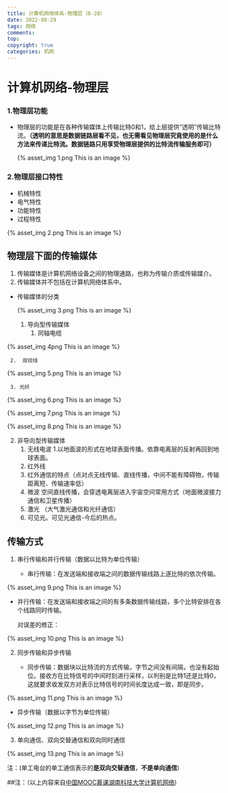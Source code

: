 ```yaml
---
title: 计算机网络体系-物理层（8-28）
date: 2022-08-29
tags: 网络
comments:
top: 
copyright: true
categories: 机网
---
```

# 计算机网络-物理层

###  1.物理层功能

* 物理层的功能是在各种传输媒体上传输比特0和1，给上层提供“透明”传输比特流。**（透明的意思是数据链路层看不见，也无需看见物理层究竟使用的是什么方法来传递比特流。数据链路只用享受物理层提供的比特流传输服务即可）**

  {% asset_img 1.png This is an image %}

<!--more-->
###  2.物理层接口特性

* 机械特性
* 电气特性
* 功能特性
* 过程特性


{% asset_img 2.png This is an image %}


##  物理层下面的传输媒体

1. 传输媒体是计算机网络设备之间的物理通路，也称为传输介质或传输媒介。
2. 传输媒体并不包括在计算机网络体系中。

* 传输媒体的分类 

  {% asset_img 3.png This is an image %}

  1. 导向型传输媒体
     1. 同轴电缆
     
{% asset_img 4png This is an image %}

     
     2.  双绞线
     
 {% asset_img 5.png This is an image %}

     
     3. 光纤
     
{% asset_img 6.png This is an image %}

     
{% asset_img 7.png This is an image %}

     
{% asset_img 8.png This is an image %}

     
  2. 非导向型传输媒体
     1.  无线电波 1.以地面波的形式在地球表面传播。依靠电离层的反射再回到地球表面。
     2.  红外线 
        1. 红外通信的特点（点对点无线传输、直线传播，中间不能有障碍物，传输距离短、传输速率低）
     3.  微波 空间直线传播，会穿透电离层进入宇宙空间常用方式（地面微波接力通信和卫星传播）
     4.  激光 （大气激光通信和光纤通信）
     5. 可见光。可见光通信-今后的热点。

## 传输方式

1. 串行传输和并行传输（数据以比特为单位传输）

   * 串行传输：在发送端和接收端之间的数据传输线路上逐比特的依次传输。


{% asset_img 9.png This is an image %}


   * 并行传输：在发送端和接收端之间的有多条数据传输线路，多个比特安排在各个线路同时传输。

     对误差的修正：


{% asset_img 10.png This is an image %}


2. 同步传输和异步传输

   * 同步传输：数据块以比特流的方式传输，字节之间没有间隔，也没有起始位。接收方在比特信号的中间时刻进行采样，以判别是比特1还是比特0，这就要求收发双方对表示比特信号的时间长度达成一致，即是同步。


{% asset_img 11.png This is an image %}


   * 异步传输（数据以字节为单位传输）

{% asset_img 12.png This is an image %}


3. 单向通信、双向交替通信和双向同时通信

{% asset_img 13.png This is an image %}


   注：(单工电台的单工通信表示的**是双向交替通信**，**不是单向通信**)

##注：（以上内容来自[中国MOOC慕课湖南科技大学计算机网络](https://www.icourse163.org/learn/HNKJ-1461816178?tid=1468294445#/learn/announce))









